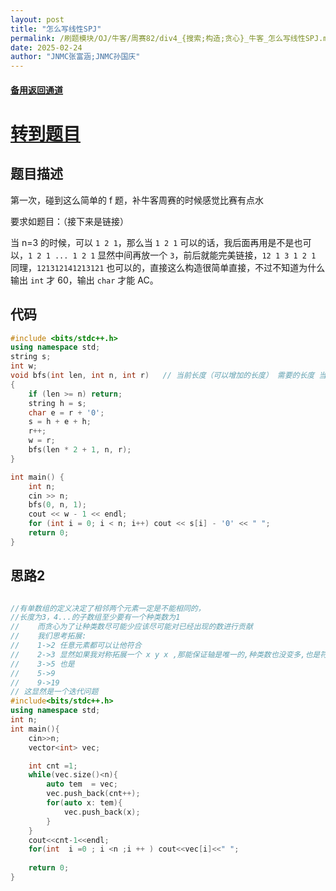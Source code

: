 ```yaml
---
layout: post
title: "怎么写线性SPJ"
permalink: /刷题模块/OJ/牛客/周赛82/div4_{搜索;构造;贪心}_牛客_怎么写线性SPJ.md/
date: 2025-02-24
author: "JNMC张富涵;JNMC孙国庆"
---
```


#### [备用返回通道](../../README.md)
# [转到题目](https://ac.nowcoder.com/acm/contest/102303/F)

## 题目描述

第一次，碰到这么简单的 f 题，补牛客周赛的时候感觉比赛有点水

要求如题目：（接下来是链接）

当 n=3 的时候，可以 `1 2 1`，那么当 `1 2 1` 可以的话，我后面再用是不是也可以，`1 2 1 ... 1 2 1` 显然中间再放一个 `3`，前后就能完美链接，`12 1 3 1 2 1` 同理，`121312141213121` 也可以的，直接这么构造很简单直接，不过不知道为什么输出 `int` 才 60，输出 `char` 才能 AC。

## 代码

```cpp
#include <bits/stdc++.h>
using namespace std;
string s;
int w;
void bfs(int len, int n, int r)   // 当前长度（可以增加的长度） 需要的长度 当前数字大小
{
    if (len >= n) return;
    string h = s;
    char e = r + '0';
    s = h + e + h;
    r++;
    w = r;
    bfs(len * 2 + 1, n, r);
}

int main() {
    int n;
    cin >> n;
    bfs(0, n, 1);
    cout << w - 1 << endl;
    for (int i = 0; i < n; i++) cout << s[i] - '0' << " ";
    return 0;
}
```
## 思路2

```cpp

//有单数组的定义决定了相邻两个元素一定是不能相同的，
//长度为3，4...的子数组至少要有一个种类数为1
//    而贪心为了让种类数尽可能少应该尽可能对已经出现的数进行贡献
//    我们思考拓展:
//    1->2 任意元素都可以让他符合
//    2->3 显然如果我对称拓展一个 x y x ,那能保证轴是唯一的,种类数也没变多,也是符合的，同理
//    3->5 也是
//    5->9
//    9->19
// 这显然是一个迭代问题
#include<bits/stdc++.h>
using namespace std;
int n;
int main(){
    cin>>n;
    vector<int> vec;

    int cnt =1;
    while(vec.size()<n){
        auto tem  = vec;
        vec.push_back(cnt++);
        for(auto x: tem){
            vec.push_back(x);
        }
    }
    cout<<cnt-1<<endl;
    for(int  i =0 ; i <n ;i ++ ) cout<<vec[i]<<" ";
    
    return 0;
}
```